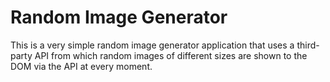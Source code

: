 # Random Image Generator

This is a very simple random image generator application that uses a third-party API from which random images of different sizes are shown to the DOM via the API at every moment.